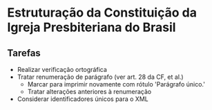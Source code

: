 # Estruturação da Constituição da Igreja Presbiteriana do Brasil

## Tarefas

* Realizar verificação ortográfica
* Tratar renumeração de parágrafo (ver art. 28 da CF, et al.)
    * Marcar para imprimir novamente com rótulo 'Parágrafo único.'
    * Tratar alterações anteriores à renumeração
* Considerar identificadores únicos para o XML